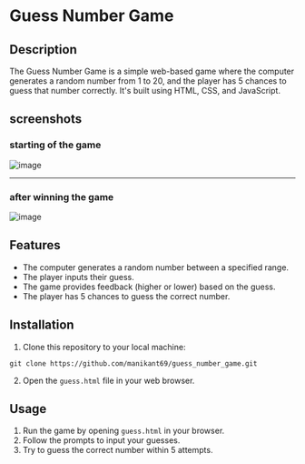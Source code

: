 # Guess Number Game

## Description
The Guess Number Game is a simple web-based game where the computer generates a random number from 1 to 20, and the player has 5 chances to guess that number correctly. It's built using HTML, CSS, and JavaScript.

## screenshots
### starting of the game
![image](https://github.com/Manikant69/Guess-_the_number/assets/100368724/e995430f-baf4-47ef-8d0a-e4bc3a335f26)

---

### after winning the game
![image](https://github.com/Manikant69/Guess-_the_number/assets/100368724/f4754f14-fd89-40aa-881a-41ece54cfdeb)


## Features
- The computer generates a random number between a specified range.
- The player inputs their guess.
- The game provides feedback (higher or lower) based on the guess.
- The player has 5 chances to guess the correct number.

## Installation
1. Clone this repository to your local machine:
```
git clone https://github.com/manikant69/guess_number_game.git
```


2. Open the `guess.html` file in your web browser.

## Usage
1. Run the game by opening `guess.html` in your browser.
2. Follow the prompts to input your guesses.
3. Try to guess the correct number within 5 attempts.
